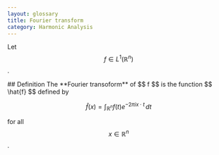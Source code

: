 ```yaml
---
layout: glossary
title: Fourier transform
category: Harmonic Analysis
---
```


Let $$ f \in L^1(\mathbb{R}^n) $$.

<div class="item" markdown="1">
## Definition
The **Fourier transoform** of $$ f $$ is the function $$ \hat{f} $$ defined by

$$ \hat{f}(x) = \int_{\mathbb{R}^n} f(t) e^{-2 \pi i x \cdot t} \, dt $$

for all $$ x \in \mathbb{R}^n $$.
</div>